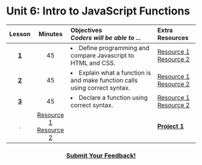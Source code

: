 # Unit 6: Intro to JavaScript Functions





|Lesson|Minutes|Objectives <br> *Coders will be able to ...*|Extra Resources|
|:-------:|:-------:|:-------|:-------|
|[**1**](https://drive.google.com/open?id=1GPPbEG_idE_HoyoCqtGkQB0g6gsYJVV_GwtAt6dqY3w)|45| <li> Define programming and compare Javascript to HTML and CSS. </li> |[Resource 1]()<br>[Resource 2]()|
|[**2**](https://docs.google.com/presentation/d/1eyCvDgrWtgO0FBlRMS-3kUsPNKuewaY-Okoo4T4-8FE/edit#slide=id.g234d055c7c_0_37)|45|<li> Explain what a function is and make function calls using correct syntax.</li> |[Resource 1]()<br>[Resource 2]()|
|[**3**](https://docs.google.com/presentation/d/12bysa5n8-AXFgO0yWo6VsT6wzyd0-t2LsBZHy1sIUtw/edit#slide=id.g1d0118cf2a_0_406)|45|<li> Declare a function using correct syntax.</li> |[Resource 1]()<br>[Resource 2]()||[**4**](https://docs.google.com/presentation/d/1hMe-GCFU03czfLeB9W1vu5OGuOr-j4MVrND652sAYwk/edit#slide=id.g14ecb9111c_1_0)|45|<li> Compare and contrast parameters and arguments and use each accordingly.
.</li> |[Resource 1]()<br>[Resource 2]()||[**Project 1**](https://drive.google.com/open?id=1ey8NHcQm2J8YWL3GtdtSLv7cX7T7JpF1Gje7Cy6tgu8)|45|http://isvictorious.github.io/jquery-streetfighter/|[Resource 1]()<br>[Resource 2]()|


<h3 align="center"><a href="https://docs.google.com/forms/d/e/1FAIpQLSfx0wkLyw_jSOhWR2yY8GTR8TV2NXYZc40us7aPHnl9bO6WAQ/viewform">Submit Your Feedback!</a></h3>


